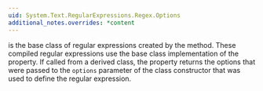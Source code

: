 ```yaml
---
uid: System.Text.RegularExpressions.Regex.Options
additional_notes.overrides: *content
---
```


<p>
      <xref href="System.Text.RegularExpressions.Regex"></xref> is the base class of regular expressions created by the <xref href="erload:System.Text.RegularExpressions.Regex.CompileToAssembly"></xref> method. These compiled regular expressions use the base class implementation of the <xref href="System.Text.RegularExpressions.Regex.Options"></xref> property. If called from a derived class, the <xref href="System.Text.RegularExpressions.Regex.Options"></xref> property returns the options that were passed to the <code>options</code> parameter of the <xref href="System.Text.RegularExpressions.RegexCompilationInfo"></xref> class constructor that was used to define the regular expression.</p>


